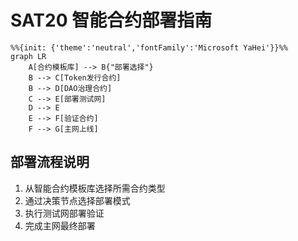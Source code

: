 # SAT20 智能合约部署指南

```mermaid
%%{init: {'theme':'neutral','fontFamily':'Microsoft YaHei'}}%%
graph LR
    A[合约模板库] --> B{"部署选择"}
    B --> C[Token发行合约]
    B --> D[DAO治理合约]
    C --> E[部署测试网]
    D --> E
    E --> F[验证合约]
    F --> G[主网上线]
```

## 部署流程说明
1. 从智能合约模板库选择所需合约类型
2. 通过决策节点选择部署模式
3. 执行测试网部署验证
4. 完成主网最终部署
